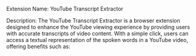 Extension Name: YouTube Transcript Extractor

Description:
The YouTube Transcript Extractor is a browser extension designed to enhance the YouTube viewing experience by providing users with accurate transcripts of video content. With a simple click, users can access a textual representation of the spoken words in a YouTube video, offering benefits such as:
